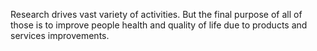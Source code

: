Research drives vast variety of activities. But the final purpose of all of those is to improve people health and quality of life due to products and services improvements.